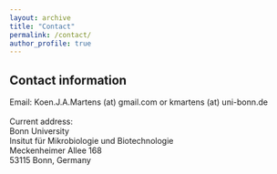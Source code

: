 ```yaml
---
layout: archive
title: "Contact"
permalink: /contact/
author_profile: true
---
```


<h2> Contact information </h2>
Email: Koen.J.A.Martens (at) gmail.com or kmartens (at) uni-bonn.de<br>
<br>
Current address:<br>
Bonn University<br>
Insitut für Mikrobiologie und Biotechnologie<br>
Meckenheimer Allee 168<br>
53115 Bonn, Germany<br>

<!--
# <iframe src="https://www.google.com/maps/embed?pb=!1m18!1m12!1m3!1d629.5634135404994!2d4.673826589505227!3d50.863503678837155!2m3!1f0!2f0!3f0!3m2!1i1024!2i768!4f13.1!3m3!1m2!1s0x47c161136e7d87ad%3A0x2c5795fc49d7df8b!2sDepartment%20of%20Chemistry!5e0!3m2!1sen!2sbe!4v1570908302750!5m2!1sen!2sbe" width="600" height="450" frameborder="0" style="border:0;" allowfullscreen=""></iframe>-->
